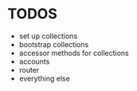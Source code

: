 TODOS
=====

- set up collections
- bootstrap collections
- accessor methods for collections
- accounts
- router
- everything else